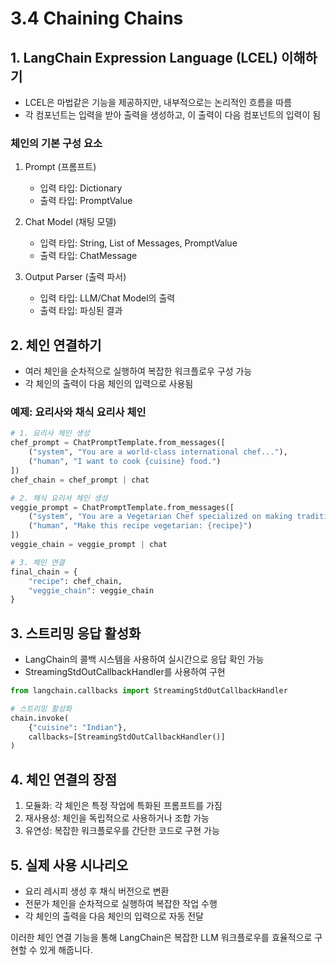 # 3.4 Chaining Chains

## 1. LangChain Expression Language (LCEL) 이해하기
- LCEL은 마법같은 기능을 제공하지만, 내부적으로는 논리적인 흐름을 따름
- 각 컴포넌트는 입력을 받아 출력을 생성하고, 이 출력이 다음 컴포넌트의 입력이 됨

### 체인의 기본 구성 요소
1. Prompt (프롬프트)
   - 입력 타입: Dictionary
   - 출력 타입: PromptValue

2. Chat Model (채팅 모델)
   - 입력 타입: String, List of Messages, PromptValue
   - 출력 타입: ChatMessage

3. Output Parser (출력 파서)
   - 입력 타입: LLM/Chat Model의 출력
   - 출력 타입: 파싱된 결과

## 2. 체인 연결하기
- 여러 체인을 순차적으로 실행하여 복잡한 워크플로우 구성 가능
- 각 체인의 출력이 다음 체인의 입력으로 사용됨

### 예제: 요리사와 채식 요리사 체인
```python
# 1. 요리사 체인 생성
chef_prompt = ChatPromptTemplate.from_messages([
    ("system", "You are a world-class international chef..."),
    ("human", "I want to cook {cuisine} food.")
])
chef_chain = chef_prompt | chat

# 2. 채식 요리사 체인 생성
veggie_prompt = ChatPromptTemplate.from_messages([
    ("system", "You are a Vegetarian Chef specialized on making traditional recipes vegetarian..."),
    ("human", "Make this recipe vegetarian: {recipe}")
])
veggie_chain = veggie_prompt | chat

# 3. 체인 연결
final_chain = {
    "recipe": chef_chain,
    "veggie_chain": veggie_chain
}
```

## 3. 스트리밍 응답 활성화
- LangChain의 콜백 시스템을 사용하여 실시간으로 응답 확인 가능
- StreamingStdOutCallbackHandler를 사용하여 구현

```python
from langchain.callbacks import StreamingStdOutCallbackHandler

# 스트리밍 활성화
chain.invoke(
    {"cuisine": "Indian"},
    callbacks=[StreamingStdOutCallbackHandler()]
)
```

## 4. 체인 연결의 장점
1. 모듈화: 각 체인은 특정 작업에 특화된 프롬프트를 가짐
2. 재사용성: 체인을 독립적으로 사용하거나 조합 가능
3. 유연성: 복잡한 워크플로우를 간단한 코드로 구현 가능

## 5. 실제 사용 시나리오
- 요리 레시피 생성 후 채식 버전으로 변환
- 전문가 체인을 순차적으로 실행하여 복잡한 작업 수행
- 각 체인의 출력을 다음 체인의 입력으로 자동 전달

이러한 체인 연결 기능을 통해 LangChain은 복잡한 LLM 워크플로우를 효율적으로 구현할 수 있게 해줍니다. 